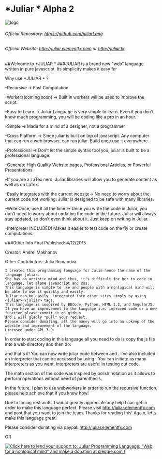 # *Juliar * Alpha 2
![logo](https://cloud.githubusercontent.com/assets/11934545/9560198/1641db26-4dd6-11e5-8b7d-8aaf54ca2ea1.png)

###### Official Repository: https://github.com/juliarLang
###### Official Website: http://juliar.elementfx.com or http://juliar.tk

##Welcome to *JULIAR *
###JULIAR is a brand new "web" language written in pure javascript. Its simplicity makes it easy for

Why use *JULIAR * ?

-Recursive -> Fast Computation

-Workers(coming soon) -> Built in workers will be used to improve the script.

-Easy to Learn -> Juliar Language is very simple to learn. Even if you don't know much programming, you will be coding like a pro in an hour.

-Simple  -> Made for a mind of a designer, not a programmer

-Cross Platform -> Since juliar is built on top of javascript. Any computer that can run a web browser, can run juliar. Build once use it everywhere.

-Professional -> Don't let the simple syntax fool you, juliar is built to be a professional language.

-Generate High Quality Website pages, Professional Articles, or Powerful Presentations

-If you are a LaTex nerd, Juliar libraries will allow you to generate content as well as on LaTex.

-Easily Integrates with the current website-> No need to worry about the current code not working. Juliar is designed to be safe with many libraries.

-Write Once, use it all the time -> Once you write the code in Juliar, you don't need to worry about updating the code in the future. Juliar will always stay updated, so don't even think about it. Just keep on writing in Juliar.

-Interpreter INCLUDED! Makes it easier to test code on the fly or create computations.

###Other Info
First Published: 4/12/2015

Creator: Andrei Makhanov

Other Contributors: Julia Romanova

	I created this programming language for Julia hence the name of the language juliar.
	She has an artistic mind and thus, it's difficult for her to code in language, let alone javascript and css.
	This language is simple to use and people with a nonlogical mind will be able to use it quickly and easily.
	Juliar can be easily  integrated into other sites simply by using <juliar></juliar> tags.
	This language is inspired by BBCode, Python, HTML 3.2, and AngularJS.
	If you have an improvement to the language i.e. improved code or a new function please commit it on github 
	and I will gladly "pull" your request.
	Please consider donating, all the money will go into an upkeep of the website and improvement of the language.
	Licensed under GPL 3.0
	
In order to start coding in this language all you need to do is copy the js file into a web directory and then do:

<script src="/path/to/julia"></script>
<juliar></juliar>

and that's it! You can now write juliar code between <juliar> and </juliar>.
I've also included an interpreter that can be accessed by using <ijuliar></ijuliar>. You can initiate as many interpreters as you want. Interpreters are useful in testing out code.

The math section of the code was inspired by polish notation as it allows to perform operations without need of parenthesis.

In the future, I plan to use webworkers in order to run the recursive function, please help achieve that if you know how!

Due to timing restraints, I would greatly appreciate any help I can get in order to make this language perfect. Please visit 
 http://juliar.elementfx.com and post that you want to join the team. Thanks for reading this! Again, let's make this language great!
 
 Please consider donating via paypal: http://juliar.elementfx.com
 
 OR
 
 <a href='https://pledgie.com/campaigns/28839'><img alt='Click here to lend your support to: Juliar Programming Language: &quot;Web for a nonlogical mind&quot; and make a donation at pledgie.com !' src='https://pledgie.com/campaigns/28839.png?skin_name=chrome' border='0' ></a>
